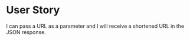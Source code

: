 # User Story
I can pass a URL as a parameter and I will receive a shortened URL in the JSON response.


